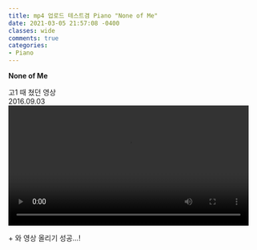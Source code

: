 ```yaml
---
title: mp4 업로드 테스트겸 Piano "None of Me"
date: 2021-03-05 21:57:08 -0400
classes: wide
comments: true
categories:
- Piano
---
```

**None of Me**     

고1 때 쳤던 영상    
2016.09.03    
<video width="480" controls="controls">
  <source src="/assets/video/post14_video1.mp4" type="video/mp4">
</video>   

\+ 와 영상 올리기 성공...! 
